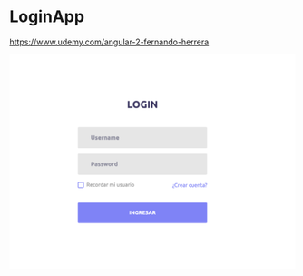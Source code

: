 # LoginApp

https://www.udemy.com/angular-2-fernando-herrera


![](https://github.com/Klerith/angular-login-demoapp/blob/master/src/assets/images/demo.png?raw=true)
